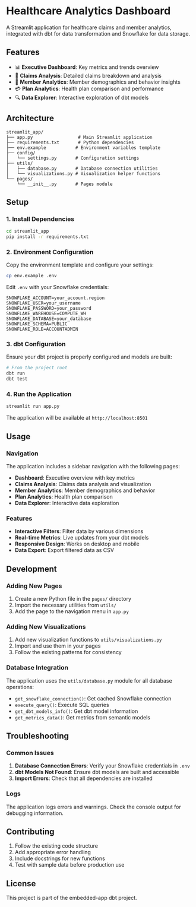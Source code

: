 # Healthcare Analytics Dashboard

A Streamlit application for healthcare claims and member analytics, integrated with dbt for data transformation and Snowflake for data storage.

## Features

- 📊 **Executive Dashboard**: Key metrics and trends overview
- 🏥 **Claims Analysis**: Detailed claims breakdown and analysis
- 👥 **Member Analytics**: Member demographics and behavior insights
- 💳 **Plan Analytics**: Health plan comparison and performance
- 🔍 **Data Explorer**: Interactive exploration of dbt models

## Architecture

```
streamlit_app/
├── app.py                 # Main Streamlit application
├── requirements.txt       # Python dependencies
├── env.example           # Environment variables template
├── config/
│   └── settings.py       # Configuration settings
├── utils/
│   ├── database.py       # Database connection utilities
│   └── visualizations.py # Visualization helper functions
└── pages/
    └── __init__.py       # Pages module
```

## Setup

### 1. Install Dependencies

```bash
cd streamlit_app
pip install -r requirements.txt
```

### 2. Environment Configuration

Copy the environment template and configure your settings:

```bash
cp env.example .env
```

Edit `.env` with your Snowflake credentials:

```env
SNOWFLAKE_ACCOUNT=your_account.region
SNOWFLAKE_USER=your_username
SNOWFLAKE_PASSWORD=your_password
SNOWFLAKE_WAREHOUSE=COMPUTE_WH
SNOWFLAKE_DATABASE=your_database
SNOWFLAKE_SCHEMA=PUBLIC
SNOWFLAKE_ROLE=ACCOUNTADMIN
```

### 3. dbt Configuration

Ensure your dbt project is properly configured and models are built:

```bash
# From the project root
dbt run
dbt test
```

### 4. Run the Application

```bash
streamlit run app.py
```

The application will be available at `http://localhost:8501`

## Usage

### Navigation

The application includes a sidebar navigation with the following pages:

- **Dashboard**: Executive overview with key metrics
- **Claims Analysis**: Claims data analysis and visualization
- **Member Analytics**: Member demographics and behavior
- **Plan Analytics**: Health plan comparison
- **Data Explorer**: Interactive data exploration

### Features

- **Interactive Filters**: Filter data by various dimensions
- **Real-time Metrics**: Live updates from your dbt models
- **Responsive Design**: Works on desktop and mobile
- **Data Export**: Export filtered data as CSV

## Development

### Adding New Pages

1. Create a new Python file in the `pages/` directory
2. Import the necessary utilities from `utils/`
3. Add the page to the navigation menu in `app.py`

### Adding New Visualizations

1. Add new visualization functions to `utils/visualizations.py`
2. Import and use them in your pages
3. Follow the existing patterns for consistency

### Database Integration

The application uses the `utils/database.py` module for all database operations:

- `get_snowflake_connection()`: Get cached Snowflake connection
- `execute_query()`: Execute SQL queries
- `get_dbt_models_info()`: Get dbt model information
- `get_metrics_data()`: Get metrics from semantic models

## Troubleshooting

### Common Issues

1. **Database Connection Errors**: Verify your Snowflake credentials in `.env`
2. **dbt Models Not Found**: Ensure dbt models are built and accessible
3. **Import Errors**: Check that all dependencies are installed

### Logs

The application logs errors and warnings. Check the console output for debugging information.

## Contributing

1. Follow the existing code structure
2. Add appropriate error handling
3. Include docstrings for new functions
4. Test with sample data before production use

## License

This project is part of the embedded-app dbt project.
